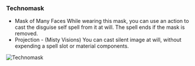 ### Technomask 
 * Mask of Many Faces
While wearing this mask, you can use an action to cast the disguise self spell from it at will. The spell ends if the mask is removed.
 * Projection - (Misty Visions)
You can cast silent image at will, without expending a spell slot or material components.

![Technomask](/{{site.baseurl}}/images/technomask.jpg)